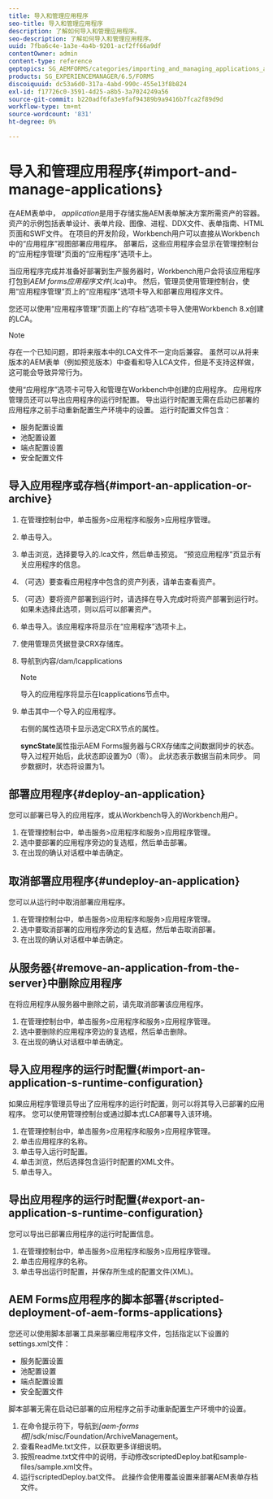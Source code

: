 ```yaml
---
title: 导入和管理应用程序
seo-title: 导入和管理应用程序
description: 了解如何导入和管理应用程序。
seo-description: 了解如何导入和管理应用程序。
uuid: 7fba6c4e-1a3e-4a4b-9201-acf2ff66a9df
contentOwner: admin
content-type: reference
geptopics: SG_AEMFORMS/categories/importing_and_managing_applications_and_archives
products: SG_EXPERIENCEMANAGER/6.5/FORMS
discoiquuid: dc53a6d0-317a-4abd-990c-455e13f8b824
exl-id: f17726c0-3591-4d25-a8b5-3a7024249a56
source-git-commit: b220adf6fa3e9faf94389b9a9416b7fca2f89d9d
workflow-type: tm+mt
source-wordcount: '831'
ht-degree: 0%

---
```


# 导入和管理应用程序{#import-and-manage-applications}

在AEM表单中， *application*&#x200B;是用于存储实施AEM表单解决方案所需资产的容器。 资产的示例包括表单设计、表单片段、图像、进程、DDX文件、表单指南、HTML页面和SWF文件。 在项目的开发阶段，Workbench用户可以直接从Workbench中的“应用程序”视图部署应用程序。 部署后，这些应用程序会显示在管理控制台的“应用程序管理”页面的“应用程序”选项卡上。

当应用程序完成并准备好部署到生产服务器时，Workbench用户会将该应用程序打包到&#x200B;*AEM forms应用程序文件*(.lca)中。 然后，管理员使用管理控制台，使用“应用程序管理”页上的“应用程序”选项卡导入和部署应用程序文件。

您还可以使用“应用程序管理”页面上的“存档”选项卡导入使用Workbench 8.x创建的LCA。

>[!NOTE]
>
>存在一个已知问题，即将来版本中的LCA文件不一定向后兼容。 虽然可以从将来版本的AEM表单（例如预览版本）中查看和导入LCA文件，但是不支持这样做，这可能会导致异常行为。

使用“应用程序”选项卡可导入和管理在Workbench中创建的应用程序。 应用程序管理员还可以导出应用程序的运行时配置。 导出运行时配置无需在启动已部署的应用程序之前手动重新配置生产环境中的设置。 运行时配置文件包含：

* 服务配置设置
* 池配置设置
* 端点配置设置
* 安全配置文件

## 导入应用程序或存档{#import-an-application-or-archive}

1. 在管理控制台中，单击服务>应用程序和服务>应用程序管理。
1. 单击导入。
1. 单击浏览，选择要导入的.lca文件，然后单击预览。 “预览应用程序”页显示有关应用程序的信息。
1. （可选）要查看应用程序中包含的资产列表，请单击查看资产。
1. （可选）要将资产部署到运行时，请选择在导入完成时将资产部署到运行时。 如果未选择此选项，则以后可以部署资产。
1. 单击导入。该应用程序将显示在“应用程序”选项卡上。
1. 使用管理员凭据登录CRX存储库。
1. 导航到内容/dam/lcapplications

   >[!NOTE]
   >
   >导入的应用程序将显示在lcapplications节点中。

1. 单击其中一个导入的应用程序。

   右侧的属性选项卡显示选定CRX节点的属性。

   **syncState**&#x200B;属性指示AEM Forms服务器与CRX存储库之间数据同步的状态。 导入过程开始后，此状态即设置为0（零）。 此状态表示数据当前未同步。 同步数据时，状态将设置为1。

## 部署应用程序{#deploy-an-application}

您可以部署已导入的应用程序，或从Workbench导入的Workbench用户。

1. 在管理控制台中，单击服务>应用程序和服务>应用程序管理。
1. 选中要部署的应用程序旁边的复选框，然后单击部署。
1. 在出现的确认对话框中单击确定。

## 取消部署应用程序{#undeploy-an-application}

您可以从运行时中取消部署应用程序。

1. 在管理控制台中，单击服务>应用程序和服务>应用程序管理。
1. 选中要取消部署的应用程序旁边的复选框，然后单击取消部署。
1. 在出现的确认对话框中单击确定。

## 从服务器{#remove-an-application-from-the-server}中删除应用程序

在将应用程序从服务器中删除之前，请先取消部署该应用程序。

1. 在管理控制台中，单击服务>应用程序和服务>应用程序管理。
1. 选中要删除的应用程序旁边的复选框，然后单击删除。
1. 在出现的确认对话框中单击确定。

## 导入应用程序的运行时配置{#import-an-application-s-runtime-configuration}

如果应用程序管理员导出了应用程序的运行时配置，则可以将其导入已部署的应用程序。 您可以使用管理控制台或通过脚本式LCA部署导入该环境。

1. 在管理控制台中，单击服务>应用程序和服务>应用程序管理。
1. 单击应用程序的名称。
1. 单击导入运行时配置。
1. 单击浏览，然后选择包含运行时配置的XML文件。
1. 单击导入。

## 导出应用程序的运行时配置{#export-an-application-s-runtime-configuration}

您可以导出已部署应用程序的运行时配置信息。

1. 在管理控制台中，单击服务>应用程序和服务>应用程序管理。
1. 单击应用程序的名称。
1. 单击导出运行时配置，并保存所生成的配置文件(XML)。

## AEM Forms应用程序的脚本部署{#scripted-deployment-of-aem-forms-applications}

您还可以使用脚本部署工具来部署应用程序文件，包括指定以下设置的settings.xml文件：

* 服务配置设置
* 池配置设置
* 端点配置设置
* 安全配置文件

脚本部署无需在启动已部署的应用程序之前手动重新配置生产环境中的设置。

1. 在命令提示符下，导航到&#x200B;*[aem-forms根]*/sdk/misc/Foundation/ArchiveManagement。
1. 查看ReadMe.txt文件，以获取更多详细说明。
1. 按照readme.txt文件中的说明，手动修改scriptedDeploy.bat和sample-files/sample.xml文件。
1. 运行scriptedDeploy.bat文件。 此操作会使用覆盖设置来部署AEM表单存档文件。
